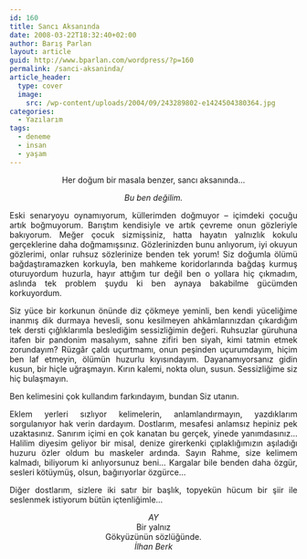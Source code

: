 ```yaml
---
id: 160
title: Sancı Aksanında
date: 2008-03-22T18:32:40+02:00
author: Barış Parlan
layout: article
guid: http://www.bparlan.com/wordpress/?p=160
permalink: /sanci-aksaninda/
article_header:
  type: cover
  image:
    src: /wp-content/uploads/2004/09/243289802-e1424504380364.jpg
categories:
  - Yazılarım
tags:
  - deneme
  - insan
  - yaşam
---
```


<p align="center">
  Her doğum bir masala benzer, sancı aksanında&#8230;
</p>

<p align="center">
  <em>Bu ben değilim.</em>
</p>

<p style="text-align: justify;">
  Eski senaryoyu oynamıyorum, küllerimden doğmuyor &#8211; içimdeki çocuğu artık boğmuyorum. Barıştım kendisiyle ve artık çevreme onun gözleriyle bakıyorum. Meğer çocuk sizmişsiniz, hatta hayatın yalnızlık kokulu gerçeklerine daha doğmamışsınız. Gözlerinizden bunu anlıyorum, iyi okuyun gözlerimi, onlar ruhsuz sözlerinize benden tek yorum! Siz doğumla ölümü bağdaştıramazken korkuyla, ben mahkeme koridorlarında bağdaş kurmuş oturuyordum huzurla, hayır attığım tur değil ben o yollara hiç çıkmadım, aslında tek problem şuydu ki ben aynaya bakabilme gücümden korkuyordum.
</p>

<p style="text-align: justify;">
  Siz yüce bir korkunun önünde diz çökmeye yeminli, ben kendi yüceliğime inanmış dik durmaya hevesli, sonu kesilmeyen ahkâmlarınızdan çıkardığım tek dersti çığlıklarımla beslediğim sessizliğimin değeri. Ruhsuzlar güruhuna itafen bir pandonim masalıyım, sahne zifiri ben siyah, kimi tatmin etmek zorundayım? Rüzgâr çaldı uçurtmamı, onun peşinden uçurumdayım, hiçim ben laf etmeyin, ölümün huzurlu kıyısındayım. Dayanamıyorsanız gidin kusun, bir hiçle uğraşmayın. Kırın kalemi, nokta olun, susun. Sessizliğime siz hiç bulaşmayın.
</p>

<p style="text-align: justify;">
  Ben kelimesini çok kullandım farkındayım, bundan Siz utanın.
</p>

<p style="text-align: justify;">
  Eklem yerleri sızlıyor kelimelerin, anlamlandırmayın, yazdıklarım sorgulanıyor hak verin dardayım. Dostlarım, mesafesi anlamsız hepiniz pek uzaktasınız. Sanırım içimi en çok kanatan bu gerçek, yinede yanımdasınız&#8230; Halilim diyesim geliyor bir misal, denize girerkenki çıplaklığımızın aşıladığı huzuru özler oldum bu maskeler ardında. Sayın Rahme, size kelimem kalmadı, biliyorum ki anlıyorsunuz beni&#8230; Kargalar bile benden daha özgür, sesleri kötüymüş, olsun, bağırıyorlar özgürce&#8230;
</p>

<p style="text-align: justify;">
  Diğer dostlarım, sizlere iki satır bir başlık, topyekün hücum bir şiir ile seslenmek istiyorum bütün içtenliğimle&#8230;
</p>

<p align="center">
  <em>AY</em><br /> Bir yalnız<br /> Gökyüzünün sözlüğünde.<br /> <em>İlhan Berk</em>
</p>

